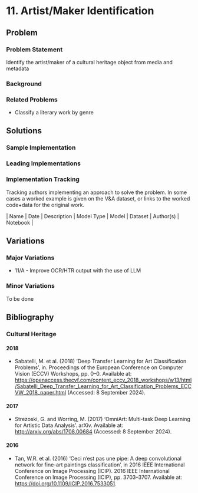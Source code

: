# 11. Artist/Maker Identification

## Problem

### Problem Statement

Identify the artist/maker of a cultural heritage object from media and metadata

### Background

### Related Problems

  * Classify a literary work by genre

## Solutions

### Sample Implementation

### Leading Implementations

### Implementation Tracking

Tracking authors implementing an approach to solve the problem. In some cases a worked example is
given on the V&A dataset, or links to the worked code+data for the original work.

| Name | Date | Description | Model Type | Model | Dataset | Author(s) | Notebook | 

## Variations

### Major Variations

  * 11/A - Improve OCR/HTR output with the use of LLM


### Minor Variations

To be done

## Bibliography

### Cultural Heritage

#### 2018

  * Sabatelli, M. et al. (2018) ‘Deep Transfer Learning for Art Classification Problems’, in. Proceedings of the European Conference on Computer Vision (ECCV) Workshops, pp. 0–0. Available at: https://openaccess.thecvf.com/content_eccv_2018_workshops/w13/html/Sabatelli_Deep_Transfer_Learning_for_Art_Classification_Problems_ECCVW_2018_paper.html (Accessed: 8 September 2024).

#### 2017

  * Strezoski, G. and Worring, M. (2017) ‘OmniArt: Multi-task Deep Learning for Artistic Data Analysis’. arXiv. Available at: http://arxiv.org/abs/1708.00684 (Accessed: 8 September 2024).


#### 2016

  * Tan, W.R. et al. (2016) ‘Ceci n’est pas une pipe: A deep convolutional network for fine-art paintings classification’, in 2016 IEEE International Conference on Image Processing (ICIP). 2016 IEEE International Conference on Image Processing (ICIP), pp. 3703–3707. Available at: https://doi.org/10.1109/ICIP.2016.7533051.
